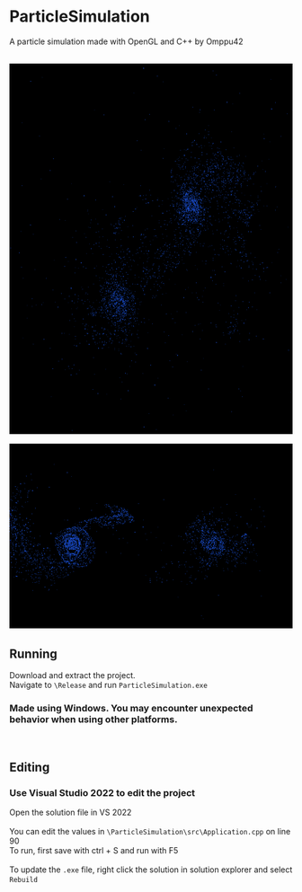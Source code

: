 # ParticleSimulation
A particle simulation made with OpenGL and C++ by Omppu42 <br> <br>

 <img src="ParticleSimulation/res/images/Image1.png" width="660" height="660">


![Image of ParticleSimulation](ParticleSimulation/res/images/Image2.png)

## Running
Download and extract the project. <br>
Navigate to ```\Release``` and run ```ParticleSimulation.exe``` <br>

### Made using Windows. You may encounter unexpected behavior when using other platforms. <br>
  
## Editing
### Use Visual Studio 2022 to edit the project <br>
Open the solution file in VS 2022 <br> <br>
You can edit the values in ```\ParticleSimulation\src\Application.cpp``` on line 90 <br>
To run, first save with ctrl + S and run with F5 <br> <br>
To update the ```.exe``` file, right click the solution in solution explorer and select ```Rebuild```